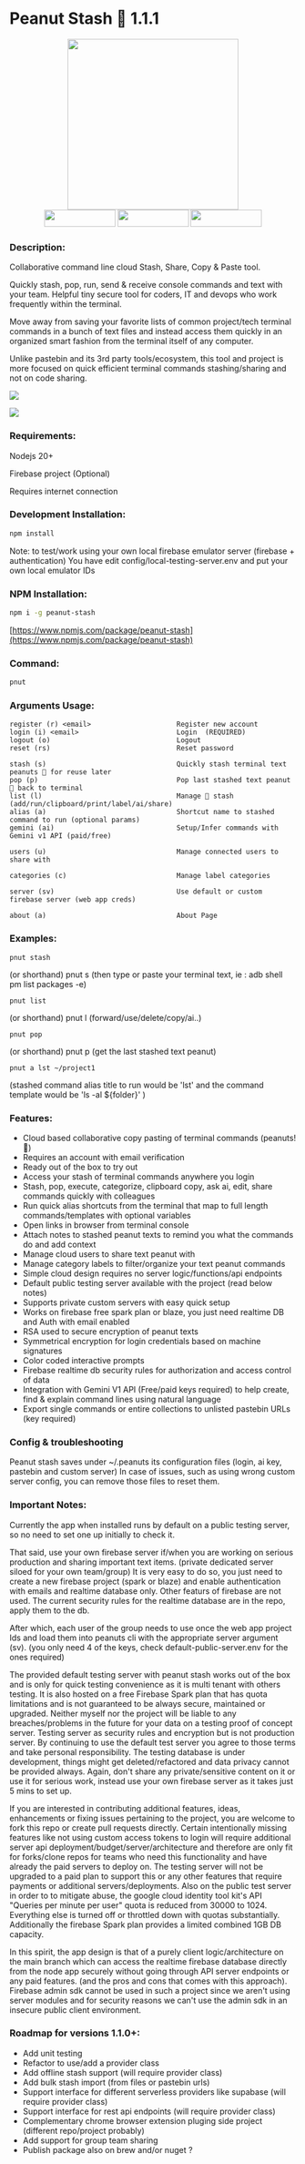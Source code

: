 # Peanut Stash 🥜 1.1.1 

<div align="center" width="100%">

<img width="300px" src="peanut-stash-logo.png">

</div>

<div align="center" width="100%">

<img width="125px" height="30px" src="https://img.shields.io/badge/LICENSE-MIT-3D1?style=for-the-badge">
<img width="125px" height="30px" src="https://img.shields.io/badge/DISCORD-LIVE-69c?style=for-the-badge">
<img width="125px" height="30px" src="https://img.shields.io/badge/NPM-1.1.1-6FA?style=for-the-badge">

</div>

### Description:
Collaborative command line cloud Stash, Share, Copy & Paste tool.

Quickly stash, pop, run, send & receive console commands and text with your team.
Helpful tiny secure tool for coders, IT and devops who work frequently within the terminal.

Move away from saving your favorite lists of common project/tech terminal commands in a bunch of text files and instead access them quickly in an organized smart fashion from the terminal itself of any computer.

Unlike pastebin and its 3rd party tools/ecosystem, this tool and project is more focused on quick efficient terminal commands stashing/sharing and not on code sharing.


![](screenshot.png)

![](console.gif)

### Requirements:

Nodejs 20+

Firebase project (Optional)

Requires internet connection

### Development Installation:

```sh
npm install
```

Note: to test/work using  your own local firebase emulator server (firebase + authentication)
You have edit config/local-testing-server.env and put your own local emulator IDs

### NPM Installation:

```sh
npm i -g peanut-stash
```
[https://www.npmjs.com/package/peanut-stash](https://www.npmjs.com/package/peanut-stash)

###  Command:

```sh
pnut
```
### Arguments Usage:

    register (r) <email>                     Register new account
    login (i) <email>                        Login  (REQUIRED)
    logout (o)                               Logout
    reset (rs)                               Reset password
  
    stash (s)                                Quickly stash terminal text peanuts 🥜 for reuse later
    pop (p)                                  Pop last stashed text peanut 🥜 back to terminal
    list (l)                                 Manage 🥜 stash (add/run/clipboard/print/label/ai/share)
    alias (a)                                Shortcut name to stashed command to run (optional params)
    gemini (ai)                              Setup/Infer commands with Gemini v1 API (paid/free)

    users (u)                                Manage connected users to share with

    categories (c)                           Manage label categories

    server (sv)                              Use default or custom firebase server (web app creds)

    about (a)                                About Page

### Examples:

    pnut stash  

(or shorthand) 
    pnut s 
(then type or paste your terminal text, ie : adb shell pm list packages -e) 

    pnut list
(or shorthand) 
    pnut l
(forward/use/delete/copy/ai..)

    pnut pop
(or shorthand) 
    pnut p
(get the last stashed text peanut)

    pnut a lst ~/project1
(stashed command alias title to run would be 'lst' and the command template would be 'ls -al ${folder}' )

### Features:

* Cloud based collaborative copy pasting of terminal commands (peanuts! 🥜)
* Requires an account with email verification
* Ready out of the box to try out
* Access your stash of terminal commands anywhere you login
* Stash, pop, execute, categorize, clipboard copy, ask ai, edit, share commands quickly with colleagues
* Run quick alias shortcuts from the terminal that map to full length commands/templates with optional variables 
* Open links in browser from terminal console
* Attach notes to stashed peanut texts to remind you what the commands do and add context
* Manage cloud users to share text peanut with
* Manage category labels to filter/organize your text peanut commands
* Simple cloud design requires no server logic/functions/api endpoints
* Default public testing server available with the project (read below notes)
* Supports private custom servers with easy quick setup
* Works on firebase free spark plan or blaze, you just need realtime DB and Auth with email enabled
* RSA used to secure encryption of peanut texts
* Symmetrical encryption for login credentials based on machine signatures
* Color coded interactive prompts
* Firebase realtime db security rules for authorization and access control of data
* Integration with Gemini V1 API (Free/paid keys required) to help create, find & explain command lines using natural language
* Export single commands or entire collections to unlisted pastebin URLs (key required)

### Config & troubleshooting

Peanut stash saves under ~/.peanuts its configuration files (login, ai key, pastebin and custom server)
In case of issues, such as using wrong custom server config, you can remove those files to reset them.

### Important Notes:

Currently the app when installed runs by default on a public testing server, so no need to set one up initially to check it.

That said, use your own firebase server if/when you are working on serious production and sharing important text items. (private dedicated server siloed for your own team/group)
It is very easy to do so, you just need to create a new firebase project (spark or blaze) and enable authentication with emails and realtime database only. Other featurs of firebase are not used.
The current security rules for the realtime database are in the repo, apply them to the db. 

After which, each user of the group needs to use once the web app project Ids and load them into peanuts cli with the appropriate server argument (sv). (you only need 4 of the keys, check default-public-server.env for the ones required)

The provided default testing server with peanut stash works out of the box and is only for quick testing convenience as it is multi tenant with others testing. It is also hosted on a free Firebase Spark plan that has quota limitations and is not guaranteed to be always secure, maintained or upgraded. Neither myself nor the project will be liable to any breaches/problems in the future for your data on a testing proof of concept server. Testing server as security rules and encryption but is not production server.
By continuing to use the default test server you agree to those terms and take personal responsibility. The testing database is under development, things might get deleted/refactored and data privacy cannot be provided always. Again, don't share any private/sensitive content on it or use it for serious work, instead use your own firebase server as it takes just 5 mins to set up.

If you are interested in contributing additional features, ideas, enhancements or fixing issues pertaining to the project, you are welcome to fork this repo or create pull requests directly.
Certain intentionally missing features like not using custom access tokens to login will require additional server api deployment/budget/server/architecture and therefore are only fit for forks/clone repos for teams who need this functionality and have already the paid servers to deploy on. The testing server will not be upgraded to a paid plan to support this or any other features that require payments or additional servers/deployments. Also on the public test server in order to to mitigate abuse, the google cloud identity tool kit's API "Queries per minute per user" quota is reduced from 30000 to 1024. Everything else is turned off or throttled down with quotas substantially. Additionally the firebase Spark plan provides a limited combined 1GB DB capacity.

In this spirit, the app design is that of a purely client logic/architecture on the main branch which can access the realtime firebase database directly from the node app securely without going through API server endpoints or any paid features. (and the pros and cons that comes with this approach). Firebase admin sdk cannot be used in such a project since we aren't using server modules and for security reasons we can't use the admin sdk in an insecure public client environment.


### Roadmap for versions 1.1.0+:

* Add unit testing
* Refactor to use/add a provider class
* Add offline stash support (will require provider class)
* Add bulk stash import (from files or pastebin urls)
* Support interface for different serverless providers like supabase (will require provider class)
* Support interface for rest api endpoints (will require provider class)
* Complementary chrome browser extension pluging side project (different repo/project probably)
* Add support for group team sharing
* Publish package also on brew and/or nuget ?
  
  
